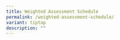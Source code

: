 ```yaml
---
title: Weighted Assessment Schedule
permalink: /weighted-assessment-schedule/
variant: tiptap
description: ""
---
```

